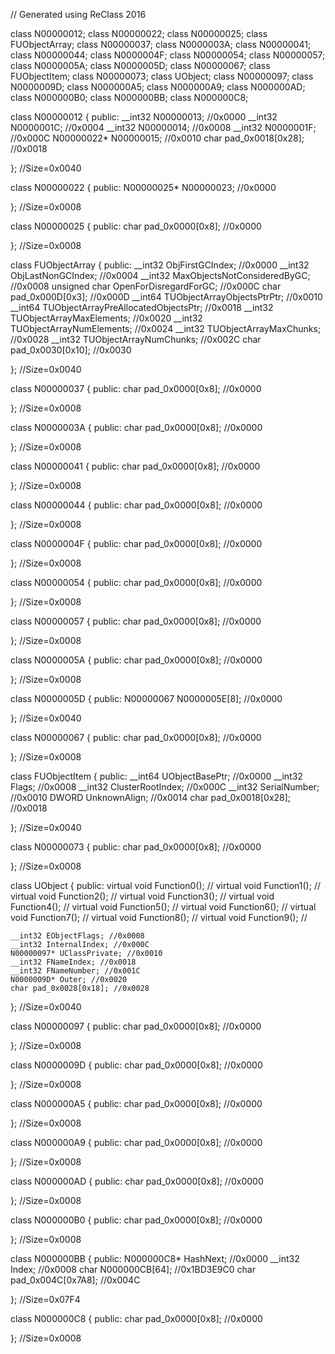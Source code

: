 // Generated using ReClass 2016

class N00000012;
class N00000022;
class N00000025;
class FUObjectArray;
class N00000037;
class N0000003A;
class N00000041;
class N00000044;
class N0000004F;
class N00000054;
class N00000057;
class N0000005A;
class N0000005D;
class N00000067;
class FUObjectItem;
class N00000073;
class UObject;
class N00000097;
class N0000009D;
class N000000A5;
class N000000A9;
class N000000AD;
class N000000B0;
class N000000BB;
class N000000C8;

class N00000012
{
public:
	__int32 N00000013; //0x0000 
	__int32 N0000001C; //0x0004 
	__int32 N00000014; //0x0008 
	__int32 N0000001F; //0x000C 
	N00000022* N00000015; //0x0010 
	char pad_0x0018[0x28]; //0x0018

}; //Size=0x0040

class N00000022
{
public:
	N00000025* N00000023; //0x0000 

}; //Size=0x0008

class N00000025
{
public:
	char pad_0x0000[0x8]; //0x0000

}; //Size=0x0008

class FUObjectArray
{
public:
	__int32 ObjFirstGCIndex; //0x0000 
	__int32 ObjLastNonGCIndex; //0x0004 
	__int32 MaxObjectsNotConsideredByGC; //0x0008 
	unsigned char OpenForDisregardForGC; //0x000C 
	char pad_0x000D[0x3]; //0x000D
	__int64 TUObjectArrayObjectsPtrPtr; //0x0010 
	__int64 TUObjectArrayPreAllocatedObjectsPtr; //0x0018 
	__int32 TUObjectArrayMaxElements; //0x0020 
	__int32 TUObjectArrayNumElements; //0x0024 
	__int32 TUObjectArrayMaxChunks; //0x0028 
	__int32 TUObjectArrayNumChunks; //0x002C 
	char pad_0x0030[0x10]; //0x0030

}; //Size=0x0040

class N00000037
{
public:
	char pad_0x0000[0x8]; //0x0000

}; //Size=0x0008

class N0000003A
{
public:
	char pad_0x0000[0x8]; //0x0000

}; //Size=0x0008

class N00000041
{
public:
	char pad_0x0000[0x8]; //0x0000

}; //Size=0x0008

class N00000044
{
public:
	char pad_0x0000[0x8]; //0x0000

}; //Size=0x0008

class N0000004F
{
public:
	char pad_0x0000[0x8]; //0x0000

}; //Size=0x0008

class N00000054
{
public:
	char pad_0x0000[0x8]; //0x0000

}; //Size=0x0008

class N00000057
{
public:
	char pad_0x0000[0x8]; //0x0000

}; //Size=0x0008

class N0000005A
{
public:
	char pad_0x0000[0x8]; //0x0000

}; //Size=0x0008

class N0000005D
{
public:
	N00000067 N0000005E[8]; //0x0000 

}; //Size=0x0040

class N00000067
{
public:
	char pad_0x0000[0x8]; //0x0000

}; //Size=0x0008

class FUObjectItem
{
public:
	__int64 UObjectBasePtr; //0x0000 
	__int32 Flags; //0x0008 
	__int32 ClusterRootIndex; //0x000C 
	__int32 SerialNumber; //0x0010 
	DWORD UnknownAlign; //0x0014 
	char pad_0x0018[0x28]; //0x0018

}; //Size=0x0040

class N00000073
{
public:
	char pad_0x0000[0x8]; //0x0000

}; //Size=0x0008

class UObject
{
public:
	virtual void Function0(); //
	virtual void Function1(); //
	virtual void Function2(); //
	virtual void Function3(); //
	virtual void Function4(); //
	virtual void Function5(); //
	virtual void Function6(); //
	virtual void Function7(); //
	virtual void Function8(); //
	virtual void Function9(); //

	__int32 EObjectFlags; //0x0008 
	__int32 InternalIndex; //0x000C 
	N00000097* UClassPrivate; //0x0010 
	__int32 FNameIndex; //0x0018 
	__int32 FNameNumber; //0x001C 
	N0000009D* Outer; //0x0020 
	char pad_0x0028[0x18]; //0x0028

}; //Size=0x0040

class N00000097
{
public:
	char pad_0x0000[0x8]; //0x0000

}; //Size=0x0008

class N0000009D
{
public:
	char pad_0x0000[0x8]; //0x0000

}; //Size=0x0008

class N000000A5
{
public:
	char pad_0x0000[0x8]; //0x0000

}; //Size=0x0008

class N000000A9
{
public:
	char pad_0x0000[0x8]; //0x0000

}; //Size=0x0008

class N000000AD
{
public:
	char pad_0x0000[0x8]; //0x0000

}; //Size=0x0008

class N000000B0
{
public:
	char pad_0x0000[0x8]; //0x0000

}; //Size=0x0008

class N000000BB
{
public:
	N000000C8* HashNext; //0x0000 
	__int32 Index; //0x0008 
	char N000000CB[64]; //0x1BD3E9C0 
	char pad_0x004C[0x7A8]; //0x004C

}; //Size=0x07F4

class N000000C8
{
public:
	char pad_0x0000[0x8]; //0x0000

}; //Size=0x0008

